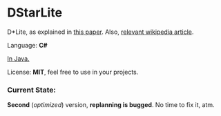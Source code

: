 # DStarLite

D\*Lite, as explained in [this paper](https://github.com/SorcerersApprentice/DStarLite/blob/master/dlite_tro05.pdf).
Also, [relevant wikipedia article](https://en.wikipedia.org/wiki/D*).

Language: **C#**

[In Java.](https://github.com/SorcerersApprentice/DStarLiteJava)

License: **MIT**, feel free to use in your projects.

### Current State:
**Second** (*optimized*) version, **replanning is bugged**. No time to fix it, atm.






